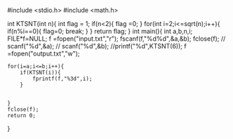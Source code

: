 #include <stdio.h>
#include <math.h>

int KTSNT(int n){
	int flag = 1;
	if(n<2){
	   flag =0;
	}
	for(int i=2;i<=sqrt(n);i++){
		if(n%i==0){
			flag=0;
			break;
		}
	}
	return flag;
}
int main(){
	int a,b,n,i;
	FILE*f=NULL;
	f =fopen("input.txt","r");
	fscanf(f,"%d%d",&a,&b);
    fclose(f);
//	scanf("%d",&a);
  //  scanf("%d",&b);
	//printf("%d",KTSNT(6));
	f =fopen("output.txt","w");
	
	for(i=a;i<=b;i++){
		if(KTSNT(i)){
			fprintf(f,"%3d",i);
		}
		
		
	}	
	fclose(f);
	return 0;
}
